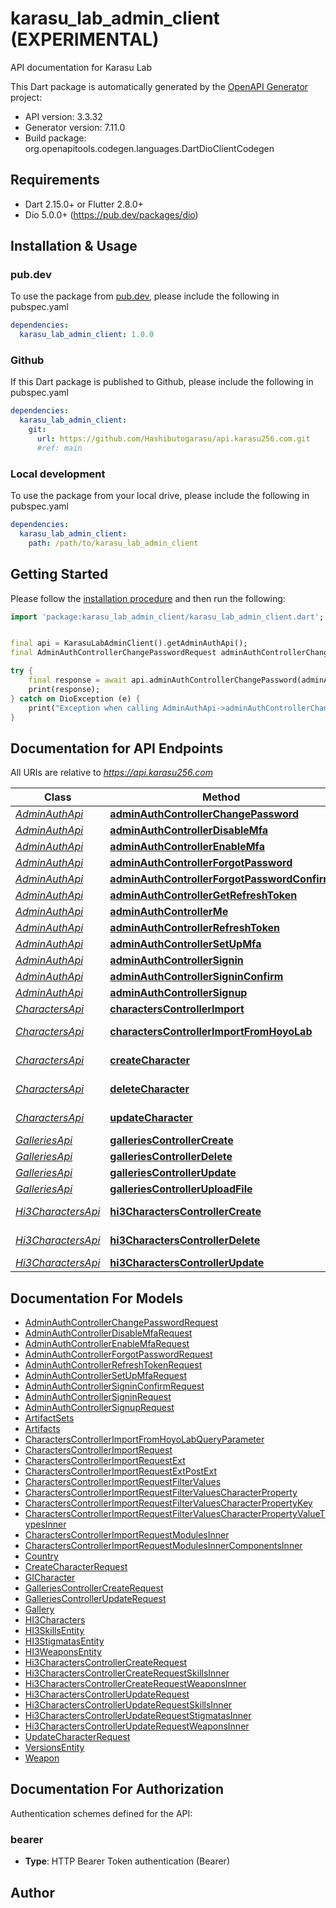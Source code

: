 # karasu_lab_admin_client (EXPERIMENTAL)
API documentation for Karasu Lab

This Dart package is automatically generated by the [OpenAPI Generator](https://openapi-generator.tech) project:

- API version: 3.3.32
- Generator version: 7.11.0
- Build package: org.openapitools.codegen.languages.DartDioClientCodegen

## Requirements

* Dart 2.15.0+ or Flutter 2.8.0+
* Dio 5.0.0+ (https://pub.dev/packages/dio)

## Installation & Usage

### pub.dev
To use the package from [pub.dev](https://pub.dev), please include the following in pubspec.yaml
```yaml
dependencies:
  karasu_lab_admin_client: 1.0.0
```

### Github
If this Dart package is published to Github, please include the following in pubspec.yaml
```yaml
dependencies:
  karasu_lab_admin_client:
    git:
      url: https://github.com/Hashibutogarasu/api.karasu256.com.git
      #ref: main
```

### Local development
To use the package from your local drive, please include the following in pubspec.yaml
```yaml
dependencies:
  karasu_lab_admin_client:
    path: /path/to/karasu_lab_admin_client
```

## Getting Started

Please follow the [installation procedure](#installation--usage) and then run the following:

```dart
import 'package:karasu_lab_admin_client/karasu_lab_admin_client.dart';


final api = KarasuLabAdminClient().getAdminAuthApi();
final AdminAuthControllerChangePasswordRequest adminAuthControllerChangePasswordRequest = ; // AdminAuthControllerChangePasswordRequest | 

try {
    final response = await api.adminAuthControllerChangePassword(adminAuthControllerChangePasswordRequest);
    print(response);
} catch on DioException (e) {
    print("Exception when calling AdminAuthApi->adminAuthControllerChangePassword: $e\n");
}

```

## Documentation for API Endpoints

All URIs are relative to *https://api.karasu256.com*

Class | Method | HTTP request | Description
------------ | ------------- | ------------- | -------------
[*AdminAuthApi*](doc/AdminAuthApi.md) | [**adminAuthControllerChangePassword**](doc/AdminAuthApi.md#adminauthcontrollerchangepassword) | **POST** /auth/admin/change-password | 
[*AdminAuthApi*](doc/AdminAuthApi.md) | [**adminAuthControllerDisableMfa**](doc/AdminAuthApi.md#adminauthcontrollerdisablemfa) | **POST** /auth/admin/mfa/disable | 
[*AdminAuthApi*](doc/AdminAuthApi.md) | [**adminAuthControllerEnableMfa**](doc/AdminAuthApi.md#adminauthcontrollerenablemfa) | **POST** /auth/admin/mfa/enable | 
[*AdminAuthApi*](doc/AdminAuthApi.md) | [**adminAuthControllerForgotPassword**](doc/AdminAuthApi.md#adminauthcontrollerforgotpassword) | **POST** /auth/admin/forgot-password | 
[*AdminAuthApi*](doc/AdminAuthApi.md) | [**adminAuthControllerForgotPasswordConfirm**](doc/AdminAuthApi.md#adminauthcontrollerforgotpasswordconfirm) | **POST** /auth/admin/forgot-password/confirm | 
[*AdminAuthApi*](doc/AdminAuthApi.md) | [**adminAuthControllerGetRefreshToken**](doc/AdminAuthApi.md#adminauthcontrollergetrefreshtoken) | **POST** /auth/admin/get-refresh-token | 
[*AdminAuthApi*](doc/AdminAuthApi.md) | [**adminAuthControllerMe**](doc/AdminAuthApi.md#adminauthcontrollerme) | **GET** /auth/admin | 
[*AdminAuthApi*](doc/AdminAuthApi.md) | [**adminAuthControllerRefreshToken**](doc/AdminAuthApi.md#adminauthcontrollerrefreshtoken) | **POST** /auth/admin/refresh-token | 
[*AdminAuthApi*](doc/AdminAuthApi.md) | [**adminAuthControllerSetUpMfa**](doc/AdminAuthApi.md#adminauthcontrollersetupmfa) | **POST** /auth/admin/mfa/set-up | 
[*AdminAuthApi*](doc/AdminAuthApi.md) | [**adminAuthControllerSignin**](doc/AdminAuthApi.md#adminauthcontrollersignin) | **POST** /auth/admin/sign-in | 
[*AdminAuthApi*](doc/AdminAuthApi.md) | [**adminAuthControllerSigninConfirm**](doc/AdminAuthApi.md#adminauthcontrollersigninconfirm) | **POST** /auth/admin/sign-up/confirm | 
[*AdminAuthApi*](doc/AdminAuthApi.md) | [**adminAuthControllerSignup**](doc/AdminAuthApi.md#adminauthcontrollersignup) | **POST** /auth/admin/sign-up | 
[*CharactersApi*](doc/CharactersApi.md) | [**charactersControllerImport**](doc/CharactersApi.md#characterscontrollerimport) | **POST** /wiki/genshin/admin/characters/import | 
[*CharactersApi*](doc/CharactersApi.md) | [**charactersControllerImportFromHoyoLab**](doc/CharactersApi.md#characterscontrollerimportfromhoyolab) | **POST** /wiki/genshin/admin/characters/importFromHoyoLab | 
[*CharactersApi*](doc/CharactersApi.md) | [**createCharacter**](doc/CharactersApi.md#createcharacter) | **POST** /wiki/genshin/admin/characters | Create character
[*CharactersApi*](doc/CharactersApi.md) | [**deleteCharacter**](doc/CharactersApi.md#deletecharacter) | **DELETE** /wiki/genshin/admin/characters/{id} | Delete character
[*CharactersApi*](doc/CharactersApi.md) | [**updateCharacter**](doc/CharactersApi.md#updatecharacter) | **PUT** /wiki/genshin/admin/characters | Update character
[*GalleriesApi*](doc/GalleriesApi.md) | [**galleriesControllerCreate**](doc/GalleriesApi.md#galleriescontrollercreate) | **POST** /wiki/admin/galleries | 
[*GalleriesApi*](doc/GalleriesApi.md) | [**galleriesControllerDelete**](doc/GalleriesApi.md#galleriescontrollerdelete) | **DELETE** /wiki/admin/galleries/{id} | 
[*GalleriesApi*](doc/GalleriesApi.md) | [**galleriesControllerUpdate**](doc/GalleriesApi.md#galleriescontrollerupdate) | **PUT** /wiki/admin/galleries | 
[*GalleriesApi*](doc/GalleriesApi.md) | [**galleriesControllerUploadFile**](doc/GalleriesApi.md#galleriescontrolleruploadfile) | **POST** /wiki/admin/galleries/upload | 
[*Hi3CharactersApi*](doc/Hi3CharactersApi.md) | [**hi3CharactersControllerCreate**](doc/Hi3CharactersApi.md#hi3characterscontrollercreate) | **POST** /wiki/honkai_impact_3rd/admin/hi3_characters | 
[*Hi3CharactersApi*](doc/Hi3CharactersApi.md) | [**hi3CharactersControllerDelete**](doc/Hi3CharactersApi.md#hi3characterscontrollerdelete) | **DELETE** /wiki/honkai_impact_3rd/admin/hi3_characters/{id} | 
[*Hi3CharactersApi*](doc/Hi3CharactersApi.md) | [**hi3CharactersControllerUpdate**](doc/Hi3CharactersApi.md#hi3characterscontrollerupdate) | **PUT** /wiki/honkai_impact_3rd/admin/hi3_characters | 


## Documentation For Models

 - [AdminAuthControllerChangePasswordRequest](doc/AdminAuthControllerChangePasswordRequest.md)
 - [AdminAuthControllerDisableMfaRequest](doc/AdminAuthControllerDisableMfaRequest.md)
 - [AdminAuthControllerEnableMfaRequest](doc/AdminAuthControllerEnableMfaRequest.md)
 - [AdminAuthControllerForgotPasswordRequest](doc/AdminAuthControllerForgotPasswordRequest.md)
 - [AdminAuthControllerRefreshTokenRequest](doc/AdminAuthControllerRefreshTokenRequest.md)
 - [AdminAuthControllerSetUpMfaRequest](doc/AdminAuthControllerSetUpMfaRequest.md)
 - [AdminAuthControllerSigninConfirmRequest](doc/AdminAuthControllerSigninConfirmRequest.md)
 - [AdminAuthControllerSigninRequest](doc/AdminAuthControllerSigninRequest.md)
 - [AdminAuthControllerSignupRequest](doc/AdminAuthControllerSignupRequest.md)
 - [ArtifactSets](doc/ArtifactSets.md)
 - [Artifacts](doc/Artifacts.md)
 - [CharactersControllerImportFromHoyoLabQueryParameter](doc/CharactersControllerImportFromHoyoLabQueryParameter.md)
 - [CharactersControllerImportRequest](doc/CharactersControllerImportRequest.md)
 - [CharactersControllerImportRequestExt](doc/CharactersControllerImportRequestExt.md)
 - [CharactersControllerImportRequestExtPostExt](doc/CharactersControllerImportRequestExtPostExt.md)
 - [CharactersControllerImportRequestFilterValues](doc/CharactersControllerImportRequestFilterValues.md)
 - [CharactersControllerImportRequestFilterValuesCharacterProperty](doc/CharactersControllerImportRequestFilterValuesCharacterProperty.md)
 - [CharactersControllerImportRequestFilterValuesCharacterPropertyKey](doc/CharactersControllerImportRequestFilterValuesCharacterPropertyKey.md)
 - [CharactersControllerImportRequestFilterValuesCharacterPropertyValueTypesInner](doc/CharactersControllerImportRequestFilterValuesCharacterPropertyValueTypesInner.md)
 - [CharactersControllerImportRequestModulesInner](doc/CharactersControllerImportRequestModulesInner.md)
 - [CharactersControllerImportRequestModulesInnerComponentsInner](doc/CharactersControllerImportRequestModulesInnerComponentsInner.md)
 - [Country](doc/Country.md)
 - [CreateCharacterRequest](doc/CreateCharacterRequest.md)
 - [GICharacter](doc/GICharacter.md)
 - [GalleriesControllerCreateRequest](doc/GalleriesControllerCreateRequest.md)
 - [GalleriesControllerUpdateRequest](doc/GalleriesControllerUpdateRequest.md)
 - [Gallery](doc/Gallery.md)
 - [HI3Characters](doc/HI3Characters.md)
 - [HI3SkillsEntity](doc/HI3SkillsEntity.md)
 - [HI3StigmatasEntity](doc/HI3StigmatasEntity.md)
 - [HI3WeaponsEntity](doc/HI3WeaponsEntity.md)
 - [Hi3CharactersControllerCreateRequest](doc/Hi3CharactersControllerCreateRequest.md)
 - [Hi3CharactersControllerCreateRequestSkillsInner](doc/Hi3CharactersControllerCreateRequestSkillsInner.md)
 - [Hi3CharactersControllerCreateRequestWeaponsInner](doc/Hi3CharactersControllerCreateRequestWeaponsInner.md)
 - [Hi3CharactersControllerUpdateRequest](doc/Hi3CharactersControllerUpdateRequest.md)
 - [Hi3CharactersControllerUpdateRequestSkillsInner](doc/Hi3CharactersControllerUpdateRequestSkillsInner.md)
 - [Hi3CharactersControllerUpdateRequestStigmatasInner](doc/Hi3CharactersControllerUpdateRequestStigmatasInner.md)
 - [Hi3CharactersControllerUpdateRequestWeaponsInner](doc/Hi3CharactersControllerUpdateRequestWeaponsInner.md)
 - [UpdateCharacterRequest](doc/UpdateCharacterRequest.md)
 - [VersionsEntity](doc/VersionsEntity.md)
 - [Weapon](doc/Weapon.md)


## Documentation For Authorization


Authentication schemes defined for the API:
### bearer

- **Type**: HTTP Bearer Token authentication (Bearer)


## Author




